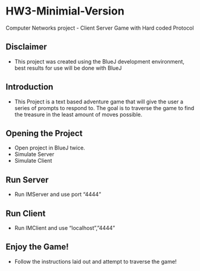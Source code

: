 # HW3-Minimial-Version
Computer Networks project - Client Server Game with Hard coded Protocol

## Disclaimer
- This project was created using the BlueJ development environment, best results for use will be done with BlueJ

## Introduction
- This Project is a text based adventure game that will give the user a series of prompts to respond to. The goal is to traverse the game to find the treasure in the least amount of moves possible.

## Opening the Project
- Open project in BlueJ twice.
- Simulate Server
- Simulate Client

## Run Server 
- Run IMServer and use port “4444”

## Run Client
- Run IMClient and use “localhost”,”4444”

## Enjoy the Game!
- Follow the instructions laid out and attempt to traverse the game!


